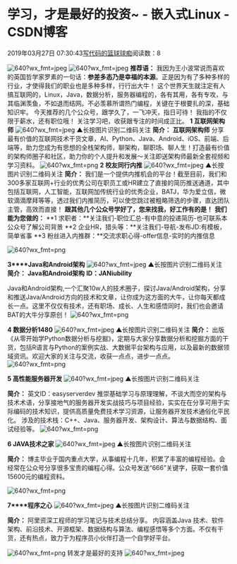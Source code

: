 
# 学习，才是最好的投资~ - 嵌入式Linux - CSDN博客

2019年03月27日 07:30:43[写代码的篮球球痴](https://me.csdn.net/weiqifa0)阅读数：8


![640?wx_fmt=jpeg](https://ss.csdn.net/p?https://mmbiz.qpic.cn/mmbiz_jpg/Qof5hj3zMPcBwO6I5XEwSZZB1gico9X1J9cUE1xSxMKGpeuicVh2xhu7QzFUoic2ONaasiaS0JV9jBRMWz5FKoHgmw/640?wx_fmt=jpeg)
![640?wx_fmt=jpeg](https://ss.csdn.net/p?https://mmbiz.qpic.cn/mmbiz_jpg/Qof5hj3zMPcBwO6I5XEwSZZB1gico9X1JEDsxzhZdKDjfX68EnyEp9QcsQBwafCwrlibvEI6MNdcfibiciaLgjKcz5A/640?wx_fmt=jpeg)
**推荐语：**
我因为王小波常说而喜欢的英国哲学家罗素的一句话：**参差多态乃是幸福的本源**。正是因为有了多种多样的行业，才使得我们的职业也是多种多样，行行出大牛！
这个世界天生就注定有人搞互联网的，Linux，Java，数据分析，服务器编程的，各有其用，各有专攻，与其临渊羡鱼，不如退而结网。不必羡慕所谓热门编程，关键在于根要扎的深，基础知识牢。
今天推荐的几个公众号，跟学久了，一飞冲天，指日可待！
我指的不仅限于薪水，还有职位哦！
关注学习吧，收获跟专注的时间成正比。
**1 互联网架构师**
![640?wx_fmt=jpeg](https://ss.csdn.net/p?https://mmbiz.qpic.cn/mmbiz_jpg/Qof5hj3zMPcBwO6I5XEwSZZB1gico9X1JsEPRViaCZBbbOTOP4EeMSeicRmZarT7WBlaONVTqoNLYJ4UFwH9eNaicQ/640?wx_fmt=jpeg)
▲长按图片识别二维码关注
**简介：**
**互联网架构师**
分享最有价值的互联网技术干货文章，AI、Python、Java、Android、iOS、前端、后端等，助力您成为有思想的全栈架构师，聊架构，聊职场、聊人生！打造最有价值的架构师圈子和社区，助力你的个人提升和发展～关注即送架构师最新全套视频和学习资料。
![640?wx_fmt=png](https://ss.csdn.net/p?https://mmbiz.qpic.cn/mmbiz_png/Qof5hj3zMPcBwO6I5XEwSZZB1gico9X1JNibgtchicJUK6sicqIkXhquy469m2LM56DO3kia4CzbHcItKOkoWxsvOCQ/640?wx_fmt=png)
**2 校友同行内推**
![640?wx_fmt=jpeg](https://ss.csdn.net/p?https://mmbiz.qpic.cn/mmbiz_jpg/Qof5hj3zMPcBwO6I5XEwSZZB1gico9X1JBibLRLyMkybsxvZHiayyibOgX7E0w3ND33YSEboVzqJegtHZR0YTNiaIJQ/640?wx_fmt=jpeg)
▲长按图片识别二维码关注
**简介：**
我们是一个提供内推机会的平台！截至目前，我们和300多家互联网+行业的优秀公司在职员工或HR建立了直接的简历推送通道，其中包括互联网，人工智能，互联网加传统行业的优秀企业，BATJ，华为爱立信，微软滴滴摩拜等等，透过我们内推简历，可以使您跳过被粗略筛选的步骤，直达团队主管，高效而直接！
**跟其他几个公众号学好了，您来找我，好工作有的是！**
**我们能为您做的：**
**1 求职者：**关注我们-职位汇总-有中意的投递简历-也可联系本公众号了解公司背景
**2 企业HR，猎头等：**关注我们-导航-发布JD:有模板，简单省事
**3 粉丝进入内推群：**交流求职心得-offer信息-实时的内推信息

![640?wx_fmt=png](https://ss.csdn.net/p?https://mmbiz.qpic.cn/mmbiz_png/Qof5hj3zMPcBwO6I5XEwSZZB1gico9X1JNibgtchicJUK6sicqIkXhquy469m2LM56DO3kia4CzbHcItKOkoWxsvOCQ/640?wx_fmt=png)


**3****Java和Android架构**
![640?wx_fmt=jpeg](https://ss.csdn.net/p?https://mmbiz.qpic.cn/mmbiz_jpg/Qof5hj3zMPcBwO6I5XEwSZZB1gico9X1JwnHxZlDJ8KDmzsxlMc6LicBibYuL1R9OI8Eicdlsq3Q98rO8nlXOJP8ZA/640?wx_fmt=jpeg)
▲长按图片识别二维码关注
**简介：**
**Java和Android架构**
**ID：JANiubility**

Java和Android架构,一个汇聚10w人的技术圈子，探讨Java/Android架构，分享和推送Java/Android方向的技术和文章，让你成为这方面的大牛，让你每天都成长一点。这里不仅仅有技术，还有职场、成长、人生和感悟同时，我们也会邀请BAT的大牛分享原创！
![640?wx_fmt=png](https://ss.csdn.net/p?https://mmbiz.qpic.cn/mmbiz_png/Qof5hj3zMPcBwO6I5XEwSZZB1gico9X1JNibgtchicJUK6sicqIkXhquy469m2LM56DO3kia4CzbHcItKOkoWxsvOCQ/640?wx_fmt=png)

**4 数据分析1480**
![640?wx_fmt=jpeg](https://ss.csdn.net/p?https://mmbiz.qpic.cn/mmbiz_jpg/Qof5hj3zMPcBwO6I5XEwSZZB1gico9X1JTt6KhvfQ10V3eUiaMf4VJUvVOoD6FCnPEYKeVa4om7YrRcSiaMF0Y2eA/640?wx_fmt=jpeg)
▲长按图片识别二维码关注
**简介：**
出版《从零开始学Python数据分析与挖掘》，定期与大家分享数据分析和挖掘方面的干货，包括R语言与Python的案例实战、大数据平台架构与应用，以及最新的数据领域资讯。欢迎大家的关注与交流，收获一点点，进步一点点。
![640?wx_fmt=png](https://ss.csdn.net/p?https://mmbiz.qpic.cn/mmbiz_png/Qof5hj3zMPcBwO6I5XEwSZZB1gico9X1JNibgtchicJUK6sicqIkXhquy469m2LM56DO3kia4CzbHcItKOkoWxsvOCQ/640?wx_fmt=png)


**5 高性能服务器开发**
![640?wx_fmt=jpeg](https://ss.csdn.net/p?https://mmbiz.qpic.cn/mmbiz_jpg/Qof5hj3zMPcBwO6I5XEwSZZB1gico9X1JSzDRBgboT1TNGygMRco5u3oAuJ8H9QfRkKdybBMI3ZjSFmME7icVO9A/640?wx_fmt=jpeg)
▲长按图片识别二维码关注

**简介：**
英文ID：easyserverdev
推崇基础学习与原理理解，不谈大而空的架构与技术术语，分享接地气的服务器开发实战技巧与项目经验，实实在在分享可用于实际编码的技术知识，提供高质量免费技术学习资源，让服务器开发技术通俗化平民化。
涉及的技术栈：C++、Java、服务器开发、架构设计、算法与数据结构、面试经验等。
![640?wx_fmt=png](https://ss.csdn.net/p?https://mmbiz.qpic.cn/mmbiz_png/Qof5hj3zMPcBwO6I5XEwSZZB1gico9X1JNibgtchicJUK6sicqIkXhquy469m2LM56DO3kia4CzbHcItKOkoWxsvOCQ/640?wx_fmt=png)


**6 JAVA技术之家**
![640?wx_fmt=jpeg](https://ss.csdn.net/p?https://mmbiz.qpic.cn/mmbiz_jpg/Qof5hj3zMPcBwO6I5XEwSZZB1gico9X1Jw6dQ6CdjCMvFEWkicJe8eQIm5RZG4oyrUQk1W3weNOouiadETx5zMkTQ/640?wx_fmt=jpeg)
▲长按图片识别二维码关注

**简介：**
博主毕业于国内重点大学，从事编程十几年，积累了丰富的编程经验。会经常在公众号分享很多宝贵的编程心得。公众号发送“666”关键字，获取一套价值15600元的编程资料。

![640?wx_fmt=png](https://ss.csdn.net/p?https://mmbiz.qpic.cn/mmbiz_png/Qof5hj3zMPcBwO6I5XEwSZZB1gico9X1JNibgtchicJUK6sicqIkXhquy469m2LM56DO3kia4CzbHcItKOkoWxsvOCQ/640?wx_fmt=png)

**7****程序之心**
![640?wx_fmt=jpeg](https://ss.csdn.net/p?https://mmbiz.qpic.cn/mmbiz_jpg/Qof5hj3zMPcBwO6I5XEwSZZB1gico9X1JB17tTqribhnsQu8MTRQewW2N0nVwEhpAyr4LLcyeFR3u98P1ibHHVBZA/640?wx_fmt=jpeg)
▲长按图片识别二维码关注

**简介：**
阿里资深工程师的学习笔记与技术总结分享。 内容涵盖Java 技术、软件架构、前沿技术、开源框架、数据结构与算法、编程感悟等多个方面。不仅有干货，还有热点，致力于为程序员小伙伴打造一个自学好平台。

![640?wx_fmt=png](https://ss.csdn.net/p?https://mmbiz.qpic.cn/mmbiz_png/Qof5hj3zMPcBwO6I5XEwSZZB1gico9X1JNibgtchicJUK6sicqIkXhquy469m2LM56DO3kia4CzbHcItKOkoWxsvOCQ/640?wx_fmt=png)
转发才是最好的支持
![640?wx_fmt=jpeg](https://ss.csdn.net/p?https://mmbiz.qpic.cn/mmbiz_jpg/Qof5hj3zMPcBwO6I5XEwSZZB1gico9X1Jjm1SzxetuCqO6Phq2Ksoc3UibkWKgcJvxHM1uMlGf9jFjFGzibhfoE2g/640?wx_fmt=jpeg)



